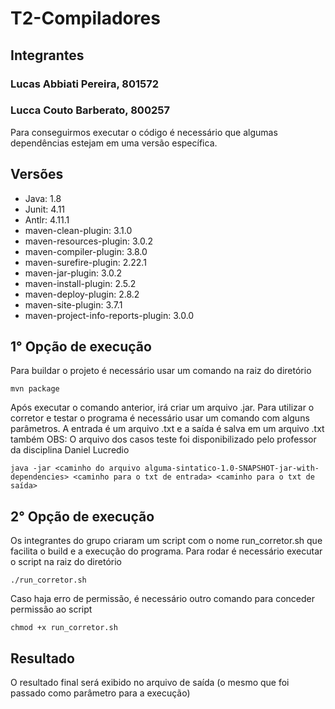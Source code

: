 # T2-Compiladores

## Integrantes ##

### Lucas Abbiati Pereira, 801572 ###
### Lucca Couto Barberato, 800257 ###

Para conseguirmos executar o código é necessário que algumas dependências estejam em uma versão específica.

## Versões ##
+ Java: 1.8
+ Junit: 4.11
+ Antlr: 4.11.1
+ maven-clean-plugin: 3.1.0
+ maven-resources-plugin: 3.0.2
+ maven-compiler-plugin: 3.8.0
+ maven-surefire-plugin: 2.22.1
+ maven-jar-plugin: 3.0.2
+ maven-install-plugin: 2.5.2
+ maven-deploy-plugin: 2.8.2
+ maven-site-plugin: 3.7.1
+ maven-project-info-reports-plugin: 3.0.0

## 1° Opção de execução ##
Para buildar o projeto é necessário usar um comando na raiz do diretório

    mvn package

Após executar o comando anterior, irá criar um arquivo .jar. Para utilizar o corretor e testar o programa é necessário usar um comando com alguns parâmetros. A entrada é um arquivo .txt e a saída é salva em um arquivo .txt também
OBS: O arquivo dos casos teste foi disponibilizado pelo professor da disciplina Daniel Lucredio

    java -jar <caminho do arquivo alguma-sintatico-1.0-SNAPSHOT-jar-with-dependencies> <caminho para o txt de entrada> <caminho para o txt de saída>

## 2° Opção de execução ##
Os integrantes do grupo criaram um script com o nome run_corretor.sh que facilita o build e a execução do programa. Para rodar é necessário executar o script na raiz do diretório

    ./run_corretor.sh
    
Caso haja erro de permissão, é necessário outro comando para conceder permissão ao script

    chmod +x run_corretor.sh

## Resultado ##
O resultado final será exibido no arquivo de saída (o mesmo que foi passado como parâmetro 
para a execução)
    
